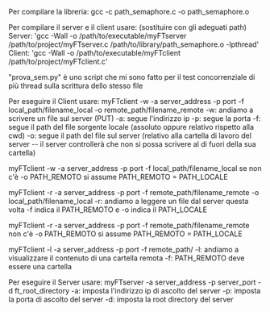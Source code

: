 Per compilare la libreria:
gcc -c path_semaphore.c -o path_semaphore.o

Per compilare il server e il client usare: (sostituire con gli adeguati path)
Server: 'gcc -Wall -o /path/to/executable/myFTserver /path/to/project/myFTserver.c /path/to/library/path_semaphore.o -lpthread'
Client: 'gcc -Wall -o /path/to/executable/myFTclient /path/to/project/myFTclient.c'

"prova_sem.py" è uno script che mi sono fatto per il test concorrenziale di più thread sulla scrittura dello stesso file

Per eseguire il Client usare:
myFTclient -w -a server_address -p port  -f local_path/filename_local -o remote_path/filename_remote
-w: andiamo a scrivere un file sul server (PUT)
-a: segue l'indirizzo ip
-p: segue la porta
-f: segue il path del file sorgente locale (assoluto oppure relativo rispetto alla cwd)
-o: segue il path del file sul server (relativo alla cartella di lavoro del server -- il server controllerà che non si possa scrivere al di fuori della sua cartella)

myFTclient -w -a server_address -p port  -f local_path/filename_local
se non c'è -o PATH_REMOTO si assume PATH_REMOTO = PATH_LOCALE


myFTclient -r -a server_address -p port  -f remote_path/filename_remote -o local_path/filename_local
-r: andiamo a leggere un file dal server
questa volta -f indica il PATH_REMOTO e -o indica il PATH_LOCALE

myFTclient -r -a server_address -p port  -f remote_path/filename_remote
non c'è -o PATH_REMOTO si assume PATH_REMOTO = PATH_LOCALE

myFTclient -l -a server_address -p port  -f remote_path/
-l: andiamo a visualizzare il contenuto di una cartella remota
-f: PATH_REMOTO deve essere una cartella

Per eseguire il Server usare:
myFTserver -a server_address -p server_port -d ft_root_directory
-a: imposta l'indirizzo ip di ascolto del server
-p: imposta la porta di ascolto del server
-d: imposta la root directory del server
